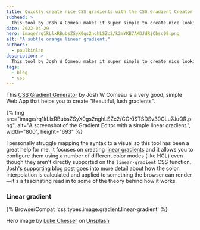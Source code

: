 ```yaml
---
title: Quickly create nice CSS gradients with the CSS Gradient Creator
subhead: >
  This tool by Josh W Comeau makes it super simple to create nice looking gradients.
date: 2022-04-29
hero: image/rq1kLlxRBubsZSyX0gs2nghLSZc2/k2mYKB7AKDJdRjCbsc09.png
alt: "A subtle orange linear gradient."
authors: 
  - paulkinlan
description: >
  This tool by Josh W Comeau makes it super simple to create nice looking gradients.
tags:
  - blog
  - css
---
```


This [CSS Gradient Generator](https://www.joshwcomeau.com/gradient-generator/) by Josh W Comeau is a very good, simple Web App that helps you to create "Beautiful, lush gradients".

{% Img src="image/rq1kLlxRBubsZSyX0gs2nghLSZc2/CGKiSTSDSv30GLu7JuQR.png", alt="A screenshot of the Gradient Editor with a simple linear gradient.", width="800", height="693" %}

I personally struggle mapping the syntax to a visual so this tool has been a great help for me. It focuses on creating [linear gradients](https://developer.mozilla.org/docs/Web/CSS/gradient/linear-gradient) and it allows you to configure them using a number of different color modes (like HCL) even though they aren't directly supported on the `linear-gradient` CSS function. [Josh's supporting blog post](https://www.joshwcomeau.com/css/make-beautiful-gradients/) goes into more detail about how the color interpolation is calculated and applied to something the browser can render&mdash;it's a fascinating read in to some of the theory behind how it works.

### Linear gradient

{% BrowserCompat 'css.types.image.gradient.linear-gradient' %}

Hero image by [Luke Chesser](https://unsplash.com/@lukechesser?utm_source=unsplash&utm_medium=referral&utm_content=creditCopyText) on [Unsplash](https://unsplash.com/s/photos/linear-gradient?utm_source=unsplash&utm_medium=referral&utm_content=creditCopyText)
  